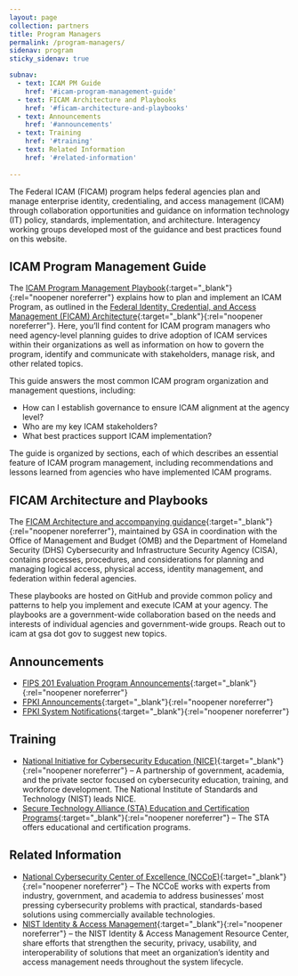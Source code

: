 ```yaml
---
layout: page
collection: partners
title: Program Managers
permalink: /program-managers/
sidenav: program
sticky_sidenav: true

subnav:
  - text: ICAM PM Guide
    href: '#icam-program-management-guide'
  - text: FICAM Architecture and Playbooks 
    href: '#ficam-architecture-and-playbooks'
  - text: Announcements
    href: '#announcements'
  - text: Training
    href: '#training'
  - text: Related Information
    href: '#related-information'
    
---
```


The Federal ICAM (FICAM) program helps federal agencies plan and manage enterprise identity, credentialing, and access management (ICAM) through collaboration opportunities and guidance on information technology (IT) policy, standards, implementation, and architecture.  Interagency working groups developed most of the guidance and best practices found on this website.

## ICAM Program Management Guide

The [ICAM Program Management Playbook]({{site.baseurl}}/program-managers/){:target="_blank"}{:rel="noopener noreferrer"} explains how to plan and implement an ICAM Program, as outlined in the [Federal Identity, Credential, and Access Management (FICAM) Architecture]({{site.baseurl}}/why/icam/){:target="_blank"}{:rel="noopener noreferrer"}. Here, you’ll find content for ICAM program managers who need agency-level planning guides to drive adoption of ICAM services within their organizations as well as information on how to govern the program, identify and communicate with stakeholders, manage risk, and other related topics.

This guide answers the most common ICAM program organization and management questions, including:
- How can I establish governance to ensure ICAM alignment at the agency level?
- Who are my key ICAM stakeholders?
- What best practices support ICAM implementation?

The guide is organized by sections, each of which describes an essential feature of ICAM program management, including recommendations and lessons learned from agencies who have implemented ICAM programs.

## FICAM Architecture and Playbooks

The [FICAM Architecture and accompanying guidance]({{site.baseurl}}/playbooks/){:target="_blank"}{:rel="noopener noreferrer"}, maintained by GSA in coordination with the Office of Management and Budget (OMB) and the Department of Homeland Security (DHS) Cybersecurity and Infrastructure Security Agency (CISA), contains processes, procedures, and considerations for planning and managing logical access, physical access, identity management, and federation within federal agencies.

These playbooks are hosted on GitHub and provide common policy and patterns to help you implement and execute ICAM at your agency. The playbooks are a government-wide collaboration based on the needs and interests of individual agencies and government-wide groups. Reach out to icam at gsa dot gov to suggest new topics.

## Announcements

- [FIPS 201 Evaluation Program Announcements]({{site.baseurl}}/fips201/fipsannouncements/){:target="_blank"}{:rel="noopener noreferrer"}
- [FPKI Announcements]({{site.baseurl}}/fpki/announcements/){:target="_blank"}{:rel="noopener noreferrer"}
- [FPKI System Notifications]({{site.baseurl}}/fpki/notifications/){:target="_blank"}{:rel="noopener noreferrer"}
  

## Training

- [National Initiative for Cybersecurity Education (NICE)](https://www.nist.gov/itl/applied-cybersecurity/nice){:target="_blank"}{:rel="noopener noreferrer"} – A partnership of government, academia, and the private sector focused on cybersecurity education, training, and workforce development. The National Institute of Standards and Technology (NIST) leads NICE.
- [Secure Technology Alliance (STA) Education and Certification Programs](https://www.securetechalliance.org/activities-education-and-certification-programs/){:target="_blank"}{:rel="noopener noreferrer"} – The STA offers educational and certification programs.
  

## Related Information

- [National Cybersecurity Center of Excellence (NCCoE)](https://nccoe.nist.gov/){:target="_blank"}{:rel="noopener noreferrer"} – The NCCoE works with experts from industry, government, and academia to address businesses’ most pressing cybersecurity problems with practical, standards-based solutions using commercially available technologies.
- [NIST Identity & Access Management](https://www.nist.gov/identity-access-management){:target="_blank"}{:rel="noopener noreferrer"} – the NIST Identity & Access Management Resource Center, 
share efforts that strengthen the security, privacy, usability, and interoperability of solutions that meet an organization’s identity and access management needs throughout the system lifecycle.
